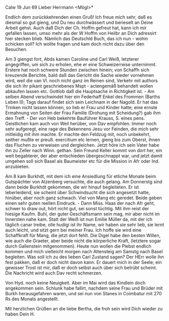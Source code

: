  Calw 19 Jun 69
Lieber Herrmann <Mögl>*

Endlich dem zurückkehrenden einen Gruß! Ich freue mich sehr, daß es diesmal so gut gieng, und Du neu durchwässert und berieselt an Deine Arbeit gehst. Auch daß Dich der Ch. Hoffm gefreut hat, kann ich mir gefallen lassen, umso mehr als der W Hoffm von Heilbr an Dich adressirt hier stecken blieb. Nämlich das Deutschld Buch, das ich nun - wohin schicken soll? Ich wollte fragen und kam doch nicht dazu über den Besuchen.

Am 3 giengst fort, Abds kamen Caroline und Carl Weiß, letzterer angegriffen, um sich zu erholen, ehe er eine Schweizerreise unternimmt. Erstere hat noch schwere Stunden zwischen hinein; von Schaffh sich kreuzende Berichte, bald daß das Gericht die Sache wieder vornehmen wird, weil die van Vl. noch nicht ganz im Reinen sind, Verkehr mit authors die sich ihr pikant geschriebenes Mspt - actengemäß behandelt wollen abkaufen lassen etc. Gottlob daß die Hauptsache in Richtigkeit ist. - Am selben Abend verschwindet hier ein Federhaff Enkel des Frommen (Barths Leben II); Tags darauf findet sich sein Leichnam in der Nagold. Er hat das Trinken nicht lassen können, so lieb er Frau und Kinder hatte; eine ernste Ermahnung von Seiten der Frau Familie (Drohung mit Scheidung?) gab ihm den Treff. - Der von Heb bekehrte Bauführer Krauss, S. eines pens. Geistlichen kam auch von Weil herüber, von Dav empfohlen. Immer noch sehr aufgeregt, eine rage des Bekennens Jesu vor Feinden, die mich sehr mitleidig mit ihm machte. Er machte den Feldzug mit, noch unbekehrt, seither mußte er preuß. exercitium etc lernen, gieng bis zum Oberst, ihnen das Fluchen zu verweisen und dergleichen. Jetzt höre ich sein Vater habe ihn zu Zeller nach Winn. gethan. Sein Freund Keller kommt von dort her, ein weit begabterer, der aber entschieden übergeschnappt war, und jetzt damit umgehen soll sich Basel als Baumeister etc für die Mission in Afr oder Ind. anzubieten.

Am 8 kam Burkhdt, mit dem ich eine Ansiedlung für etliche Monate beim Gutspächter von Alzenberg versuchte, die auch gelang. Am Donnerstg sind dann beide Burkhdt gekommen, die wir hinauf begleiteten. Er ist leberleidend, sie scheint über Schwindsucht die sich angesetzt hatte, hinüber, aber noch ganz schwach. Viel von Mang etc geredet. Beide geben einen sehr guten reellen Eindruck. - Dann Miss. Haas der nach Afr geht, schwer to draw out, hört nicht gut, sei sonst tüchtig. Mit ihm reist der hiesige Kaufm. Buhl, der guter Geschäftsmann sein mag, mir aber nicht im Innersten nahe kam. Statt der Weiß ist nun Emilie Müller da, mit der ich täglich canar treibe, olle hudigi ist ihr Name, wir haben sie sehr lieb, sie lernt auch leicht, und sitzt gern bei meiner Frau. Ich hoffe sie wird eine Schaffkraft für Mang, die jetzt dort fehlt. Die Digel habe den besten Willen, wie auch die Graeter, aber beide nicht die körperliche Kraft, (letztere sogar durch Gallenstein mitgenommen). Heute nun wollen die Plebst endlich kommen und mich vielleicht morgen nach Altensteig am Samstg nach Basel begleiten. 
Was soll ich zu des lieben Carl Zustand sagen? Der HErr wolle ihn fest pakken, daß er doch nicht davon kann. Er dauert mich in der Seele; ein gewisser Trost ist mir, daß er doch selbst auch über sich betrübt scheint. Die Nachricht wird auch Dav recht schmerzen.

Von Hyd. noch keine Neuigkeit. Aber im Mai wird das Kindlein doch angekommen sein. Schlunk habe fallirt, nachdem seine Frau und Brüder mit Burkh herausgefahren waren, und sei nun von Stanes in Coimbatur mit 270 Rs des Monats angestellt.

Mit herzlichen Grüßen an die liebe Bertha, die froh sein wird Dich wieder zu haben
 Dein H.
